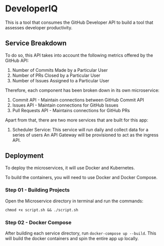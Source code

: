# DeveloperIQ

This is a tool that consumes the GitHub Developer API to build a tool that assesses developer productivity.

## Service Breakdown

To do so, this API takes into account the following metrics offered by the GitHub API:

1. Number of Commits Made by a Particular User
2. Number of PRs Closed by a Particular User
3. Number of Issues Assigned to a Particular User

Therefore, each component has been broken down in its own microservice:

1. Commit API - Maintain connections between GitHub Commit API
2. Issues API - Maintain connections for GitHub Issues
3. Pull Requests API - Maintains connections for GitHub PRs

Apart from that, there are two more services that are built for this app:

1. Scheduler Service: This service will run daily and collect data for a series of users
An API Gateway will be provisioned to act as the ingress API.

## Deployment

To deploy the microservices, it will use Docker and Kubernetes. 

To build the containers, you will need to use Docker and Docker Compose. 

### Step 01 - Building Projects

Open the Microservice directory in terminal and run the commands:

```
chmod +x script.sh && ./script.sh
```

### Step 02 - Docker Compose

After building each service directory, run `docker-compose up --build`. This will build the docker containers and spin the entire app up locally.
